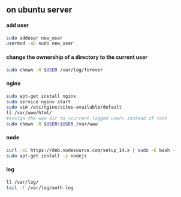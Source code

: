 
## on ubuntu server


#### add user
```sh
sudo adduser new_user
usermod -aG sudo new_user
```

#### change the ownership of a directory to the current user
```sh
sudo chown -R $USER /var/log/forever
```



#### nginx
```sh
sudo apt-get install nginx
sudo service nginx start
sudo vim /etc/nginx/sites-available/default
ll /var/www/html/
#assign the www dir to <current logged user> instead of root
sudo chown -R $USER:$USER /var/www
```

#### node
```sh
curl -sL https://deb.nodesource.com/setup_14.x | sudo -E bash -
sudo apt-get install -y nodejs
```


#### log
```sh
ll /var/log/
tail -f /var/log/auth.log
```